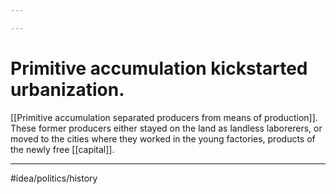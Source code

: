 ```yaml
---

---
```

# Primitive accumulation kickstarted urbanization. 
[[Primitive accumulation separated producers from means of production]]. These former producers either stayed on the land as landless laborerers, or moved to the cities where they worked in the young factories, products of the newly free [[capital]]. 

---
#idea/politics/history 